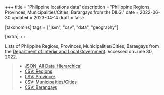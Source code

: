 +++
title = "Philippine locations data"
description = "Philippine Regions, Provinces, Municipalities/Cities, Barangays from the DILG."
date = 2022-06-30
updated = 2023-04-14
draft = false

[taxonomies]
tags = ["json", "csv", "data", "geography"]

[extra]
+++

Lists of Philippine Regions, Provinces, Municipalities/Cities, Barangays from the [Department of Interior and Local Government](https://dilg.gov.ph/page/Masterlist-of-Barangays/77). Accessed on June 30, 2022.

> - [JSON: All Data, Hierarchical](ph-locations.json)
> - [CSV: Regions](regions.csv)
> - [CSV: Provinces](provinces.csv)
> - [CSV: Municipalities/Cities](municities.csv)
> - [CSV: Barangays](barangays.csv)
